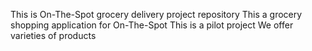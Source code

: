 This is On-The-Spot grocery delivery project repository
This a grocery shopping application for On-The-Spot
This is a pilot project
We offer varieties of products
